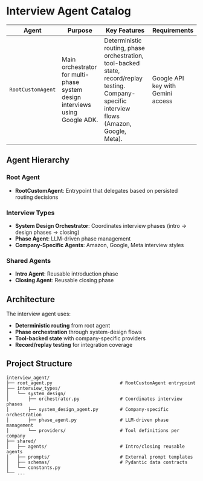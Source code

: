 # Interview Agent Catalog

| Agent | Purpose | Key Features | Requirements |
| ----- | ------- | ------------ | ------------ |
| `RootCustomAgent` | Main orchestrator for multi-phase system design interviews using Google ADK. | Deterministic routing, phase orchestration, tool-backed state, record/replay testing. Company-specific interview flows (Amazon, Google, Meta). | Google API key with Gemini access |

## Agent Hierarchy

### Root Agent
- **RootCustomAgent**: Entrypoint that delegates based on persisted routing decisions

### Interview Types
- **System Design Orchestrator**: Coordinates interview phases (intro → design phases → closing)
- **Phase Agent**: LLM-driven phase management
- **Company-Specific Agents**: Amazon, Google, Meta interview styles

### Shared Agents
- **Intro Agent**: Reusable introduction phase
- **Closing Agent**: Reusable closing phase

## Architecture

The interview agent uses:
- **Deterministic routing** from root agent
- **Phase orchestration** through system-design flows
- **Tool-backed state** with company-specific providers
- **Record/replay testing** for integration coverage

## Project Structure

```
interview_agent/
├── root_agent.py                         # RootCustomAgent entrypoint
├── interview_types/
│   └── system_design/
│       ├── orchestrator.py               # Coordinates interview phases
│       ├── system_design_agent.py        # Company-specific orchestration
│       ├── phase_agent.py                # LLM-driven phase management
│       └── providers/                    # Tool definitions per company
├── shared/
│   ├── agents/                           # Intro/closing reusable agents
│   ├── prompts/                          # External prompt templates
│   ├── schemas/                          # Pydantic data contracts
│   └── constants.py
└── ...
```
